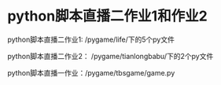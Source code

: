 # python脚本直播二作业1和作业2
python脚本直播二作业1:
/pygame/life/下的5个py文件

python脚本直播二作业2：
/pygame/tianlongbabu/下的2个py文件

python脚本直播一作业：/pygame/tbsgame/game.py
